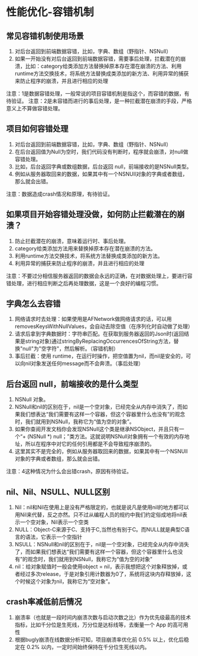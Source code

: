 # 性能优化-容错机制

## 常见容错机制使用场景

1. 对后台返回到前端数据容错，比如，字典、数组（野指针、NSNull）
2. 如果一开始没有对后台返回到前端数据容错，需要事后处理，拦截潜在的崩溃，比如：category给类添加⽅法替换掉原本存在潜在崩溃的⽅法、利⽤runtime⽅法交换技术，将系统⽅法替换成类添加的新⽅法、利⽤异常的捕获来防⽌程序的崩溃，并且进⾏相应的处理

注意：1是数据容错处理，一般常说的项目容错机制是指这个，而容错的数据，有待验证。
注意：2是未容错而进行的事后处理，是一种拦截潜在崩溃的手段，严格意义上不算做容错处理。

## 项目如何容错处理

1. 对后台返回到前端数据容错，比如，字典、数组（野指针、NSNull）
2. 在后台返回值为Null为空时，我们代码没有判断时，程序就会崩溃，对null做容错处理。
3. 比如，后台返回字典或数组数据，后台返回 null，前端接收的是NSNull类型。
4. 例如从服务器取回来的数据，如果其中有一个NSNUll对象的字典或者数组，那么就会出错。

注意：数据造成crash情况和原理，有待验证。

## 如果项目开始容错处理没做，如何防止拦截潜在的崩溃？

1. 防止拦截潜在的崩溃，意味着运行时、事后处理。
2. category给类添加⽅法⽤来替换掉原本存在潜在崩溃的⽅法。
3. 利⽤runtime⽅法交换技术，将系统⽅法替换成类添加的新⽅法。
4. 利⽤异常的捕获来防⽌程序的崩溃，并且进⾏相应的处理

注意：不要过分相信服务器返回的数据会永远的正确，在对数据处理上，要进⾏容错处理，进⾏相应判断之后再处理数据，这是⼀个良好的编程习惯。

## 字典怎么去容错

1. 网络请求时去处理：如果使用是AFNetwork做网络请求的话，可以用removesKeysWithNullValues，会自动去除空值（在序列化时自动做了处理）
2. 请求后拿到字典数据时：字符串匹配。在获取到服务器返回的Json时(返回结果是string对象)通过stringByReplacingOccurrencesOfString方法，替换"null"为"空字符"，然后解析。（容错机制）
3. 事后拦截：使用 runtime，在运行时操作，把空值置为nil，而nil是安全的，可以向nil对象发送任何message而不会奔溃。（事后处理）

## 后台返回 null，前端接收的是什么类型

1. NSNull 对象。
2. NSNull和nil的区别在于，nil是一个空对象，已经完全从内存中消失了，而如果我们想表达“我们需要有这样一个容器，但这个容器里什么也没有”的观念时，我们就用到NSNull，我称它为“值为空的对象”。
3. 如果你查阅开发文档你会发现NSNull这个类是继承NSObject，并且只有一个“+ (NSNull *) null；”类方法。这就说明NSNull对象拥有一个有效的内存地址，所以在程序中对它的任何引用都是不会导致程序崩溃的。
4. 这里其实不是完全的，例如从服务器取回来的数据，如果其中有一个NSNUll对象的字典或者数组，那么就会出错。

注意：4这种情况为什么会出错crash，原因有待验证。

## nil、Nil、NSULL、NULL区别

1. Nil：nil和Nil在使用上是没有严格限定的，也就是说凡是使用nil的地方都可以用Nil来代替，反之亦然。只不过从编程人员的规约中我们约定俗成地将nil表示一个空对象，Nil表示一个空类
2. NULL：Object-C来源于C、支持于C,当然也有别于C。而NULL就是典型C语言的语法，它表示一个空指针
3. NSULL：NSNull和nil的区别在于，nil是一个空对象，已经完全从内存中消失了，而如果我们想表达“我们需要有这样一个容器，但这个容器里什么也没有”的观念时，我们就用到NSNull，我称它为“值为空的对象”
4. nil：给对象赋值时一般会使用object = nil，表示我想把这个对象释放掉，或者经过多次release，于是对象引用计数器为0了，系统将这块内存释放掉，这个时候这个对象为nil，我称它为“空对象”。

## crash率减低前后情况

1. 崩溃率（也就是一段时间内崩溃次数与启动次数之比）作为优先级最高的技术指标，比如千分位是生死线，万分位是达标线等，去衡量一个 App 的高可用性
2. 根据bugly崩溃在线数据分析可知，项目崩溃率优化前 0.5% 以上，优化后稳定在 0.2% 以内，一定时间始终保持在千分位生死线以内。